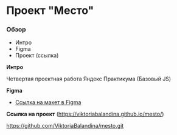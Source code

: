 # Проект "Место"

### Обзор 
* Интро
* Figma
* Проект (ссылка)

**Интро**

Четвертая проектная работа Яндекс Практикума (Базовый JS)

**Figma**

* [Ссылка на макет в Figma](https://www.figma.com/file/2cn9N9jSkmxD84oJik7xL7/JavaScript.-Sprint-4?node-id=28212%3A212)

**Ссылка на проект**  (https://viktoriabalandina.github.io/mesto/)

https://github.com/ViktoriaBalandina/mesto.git
